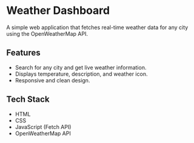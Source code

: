 # Weather Dashboard

A simple web application that fetches real-time weather data for any city using the OpenWeatherMap API.

## Features
- Search for any city and get live weather information.
- Displays temperature, description, and weather icon.
- Responsive and clean design.

## Tech Stack
- HTML
- CSS
- JavaScript (Fetch API)
- OpenWeatherMap API


